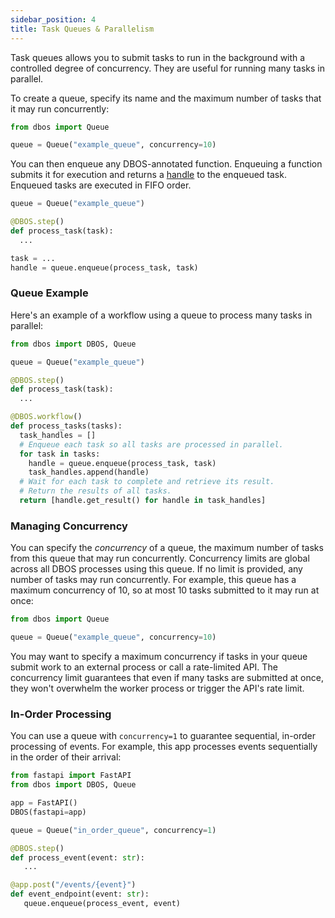 ```yaml
---
sidebar_position: 4
title: Task Queues & Parallelism
---
```


Task queues allows you to submit tasks to run in the background with a controlled degree of concurrency.
They are useful for running many tasks in parallel.

To create a queue, specify its name and the maximum number of tasks that it may run concurrently:

```python
from dbos import Queue

queue = Queue("example_queue", concurrency=10)
```

You can then enqueue any DBOS-annotated function.
Enqueuing a function submits it for execution and returns a [handle](./workflow_handles.md) to the enqueued task.
Enqueued tasks are executed in FIFO order.

```python
queue = Queue("example_queue")

@DBOS.step()
def process_task(task):
  ...

task = ...
handle = queue.enqueue(process_task, task)
```

### Queue Example

Here's an example of a workflow using a queue to process many tasks in parallel:

```python
from dbos import DBOS, Queue

queue = Queue("example_queue")

@DBOS.step()
def process_task(task):
  ...

@DBOS.workflow()
def process_tasks(tasks):
  task_handles = []
  # Enqueue each task so all tasks are processed in parallel.
  for task in tasks:
    handle = queue.enqueue(process_task, task)
    task_handles.append(handle)
  # Wait for each task to complete and retrieve its result.
  # Return the results of all tasks.
  return [handle.get_result() for handle in task_handles]
```

### Managing Concurrency

You can specify the _concurrency_ of a queue, the maximum number of tasks from this queue that may run concurrently.
Concurrency limits are global across all DBOS processes using this queue.
If no limit is provided, any number of tasks may run concurrently.
For example, this queue has a maximum concurrency of 10, so at most 10 tasks submitted to it may run at once:

```python
from dbos import Queue

queue = Queue("example_queue", concurrency=10)
```

You may want to specify a maximum concurrency if tasks in your queue submit work to an external process or call a rate-limited API.
The concurrency limit guarantees that even if many tasks are submitted at once, they won't overwhelm the worker process or trigger the API's rate limit.

 ### In-Order Processing

 You can use a queue with `concurrency=1` to guarantee sequential, in-order processing of events.
 For example, this app processes events sequentially in the order of their arrival:

 ```python
from fastapi import FastAPI
from dbos import DBOS, Queue

app = FastAPI()
DBOS(fastapi=app)

queue = Queue("in_order_queue", concurrency=1)

@DBOS.step()
def process_event(event: str):
    ...

@app.post("/events/{event}")
def event_endpoint(event: str):
    queue.enqueue(process_event, event)
 ```